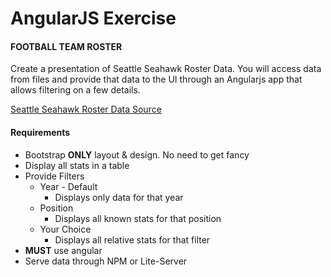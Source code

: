 # AngularJS Exercise

#### FOOTBALL TEAM ROSTER
Create a presentation of Seattle Seahawk Roster Data. You will access data from files and provide that data to the UI through an Angularjs app that allows filtering on a few details.

[Seattle Seahawk Roster Data Source](https://github.com/itanex/DataSets/tree/master/FootballDB/Seahawks)

#### Requirements
* Bootstrap **ONLY** layout & design. No need to get fancy
* Display all stats in a table
* Provide Filters
  * Year - Default
    * Displays only data for that year
  * Position
    * Displays all known stats for that position
  * Your Choice
    * Displays all relative stats for that filter
* **MUST** use angular
* Serve data through NPM or Lite-Server